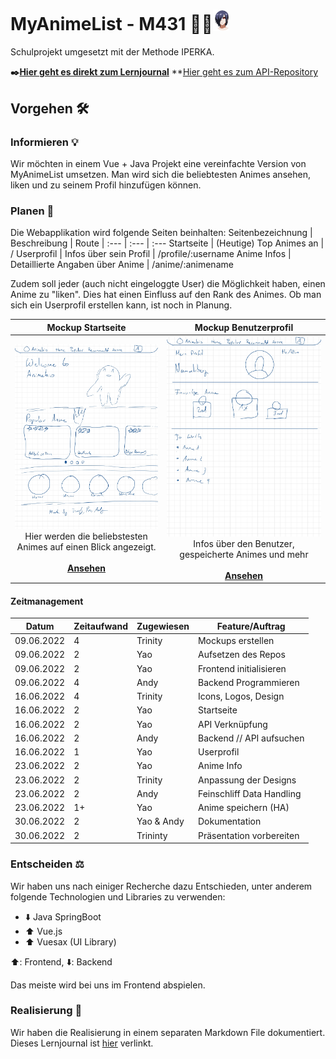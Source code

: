 # MyAnimeList - M431 🍉🍭<img src="./img/animebio-logo.png" width="25" />

Schulprojekt umgesetzt mit der Methode IPERKA.

**✒️[Hier geht es direkt zum Lernjournal](Lernjournal.md)**
**[Hier geht es zum API-Repository](https://github.com/Hoshiguru/animebio_api)

## Vorgehen 🛠

### Informieren 💡

Wir möchten in einem Vue + Java Projekt eine vereinfachte Version von MyAnimeList umsetzen. Man wird sich die beliebtesten Animes ansehen, liken und zu seinem Profil hinzufügen können.

### Planen 📃

Die Webapplikation wird folgende Seiten beinhalten:
Seitenbezeichnung | Beschreibung | Route
| :--- | :--- | :---
Startseite | (Heutige) Top Animes an | /
Userprofil | Infos über sein Profil | /profile/:username
Anime Infos | Detaillierte Angaben über Anime | /anime/:animename

Zudem soll jeder (auch nicht eingeloggte User) die Möglichkeit haben, einen Anime zu "liken". Dies hat einen Einfluss auf den Rank des Animes. Ob man sich ein Userprofil erstellen kann, ist noch in Planung.


|                                                                                                                                                    Mockup Startseite                                                                                                                                                     |                                                                               &nbsp;&nbsp;&nbsp;&nbsp;&nbsp;&nbsp;&nbsp;&nbsp;&nbsp;&nbsp;Mockup Benutzerprofil&nbsp;&nbsp;&nbsp;&nbsp;&nbsp;&nbsp;&nbsp;&nbsp;&nbsp;&nbsp;                                                                               |
| :--------------------------------------------------------------------------------------------------------------------------------------------------------------------------------------------------------------------------------------------------------------------------------------------------------------------------: | :-----------------------------------------------------------------------------------------------------------------------------------------------------------------------------------------------------------------------------------------------------------------------------------------------: |
| <img src="./img/Skizze-Startseite.jpg" alt="Mockup von Startseite" width="400"><br />Hier werden die beliebstesten Animes auf einen Blick angezeigt.<br /><br /><a href="#">**Ansehen**</a> | <img src="./img/Skizze-Profil.jpg" alt="Mockup von Userprofil" width="400"></a><br />Infos über den Benutzer, gespeicherte Animes und mehr<br /><br /><a href="#">**Ansehen**</a> |


#### Zeitmanagement
| Datum | Zeitaufwand | Zugewiesen | Feature/Auftrag |
|-------|-----------|------|------|
| 09.06.2022 | 4 | Trinity | Mockups erstellen |
| 09.06.2022 | 2 | Yao | Aufsetzen des Repos |
| 09.06.2022 | 2 | Yao | Frontend initialisieren |
| 09.06.2022 | 4 | Andy | Backend Programmieren |
| 16.06.2022 | 4 | Trinity | Icons, Logos, Design |
| 16.06.2022 | 2 | Yao | Startseite |
| 16.06.2022 | 2 | Yao | API Verknüpfung |
| 16.06.2022 | 2 | Andy |Backend // API aufsuchen |
| 16.06.2022 | 1 | Yao | Userprofil |
| 23.06.2022 | 2 | Yao | Anime Info |
| 23.06.2022 | 2 | Trinity | Anpassung der Designs |
| 23.06.2022 | 2 | Andy | Feinschliff Data Handling |
| 23.06.2022 | 1+ | Yao | Anime speichern (HA) |
| 30.06.2022 | 2 | Yao & Andy | Dokumentation |
| 30.06.2022 | 2 | Trininty | Präsentation vorbereiten |

### Entscheiden ⚖

Wir haben uns nach einiger Recherche dazu Entschieden, unter anderem folgende Technologien und Libraries zu verwenden:

- ⬇️ Java SpringBoot
- ⬆️ Vue.js
- ⬆️ Vuesax (UI Library)

⬆️: Frontend, ⬇️: Backend

Das meiste wird bei uns im Frontend abspielen.

### Realisierung 🔨
Wir haben die Realisierung in einem separaten Markdown File dokumentiert. Dieses Lernjournal ist [hier](Lernjournal.md) verlinkt. 

